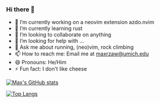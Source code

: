 ### Hi there 👋


- 🔭 I’m currently working on a neovim extension azdo.nvim
- 🌱 I’m currently learning rust
- 👯 I’m looking to collaborate on anything
- 🤔 I’m looking for help with ...
- 💬 Ask me about running, (neo)vim, rock climbing
- 📫 How to reach me: Email me at [maxrzaw@umich.edu](maxrzaw@umich.edu)
- 😄 Pronouns: He/Him
- ⚡ Fun fact: I don't like cheese

[![Max's GitHub stats](https://github-readme-stats.vercel.app/api?username=maxrzaw&count_private=true&show_icons=true&theme=transparent)](https://github.com/maxrzaw)

[![Top Langs](https://github-readme-stats.vercel.app/api/top-langs/?username=maxrzaw&layout=compact&theme=transparent&langs_count=10)](https://github.com/maxrzaw)
